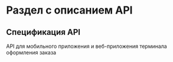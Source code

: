 # Раздел с описанием API

## Спецификация API

API для мобильного приложения и веб-приложения терминала оформления заказа<br>


<swagger-ui src= "https://raw.githubusercontent.com/rushydra/robot/main/docs/api/api_robot_v1.yaml" />